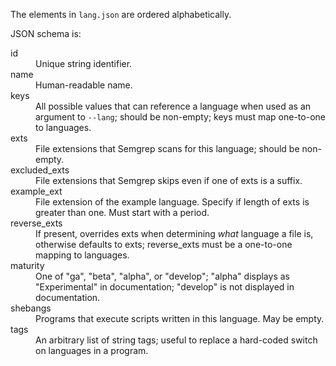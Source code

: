 The elements in `lang.json` are ordered alphabetically.

JSON schema is:

<dl>
  <dt>id</dt><dd>Unique string identifier.</dd>
  <dt>name</dt><dd>Human-readable name.</dd>
  <dt>keys</dt><dd>All possible values that can reference a language when used as
    an argument to <code>--lang</code>; should be non-empty;
    keys must map one-to-one to languages.</dd>
  <dt>exts</dt><dd>File extensions that Semgrep scans for this 
  language; should be non-empty.</dd>
  <dt>excluded_exts</dt><dd>File extensions that Semgrep skips even if one of exts is a
    suffix.</dd>
  <dt>example_ext</dt><dd>File extension of the example language. Specify if
    length of exts is greater than one. Must start with a period.</dd>
  <dt>reverse_exts</dt><dd>If present, overrides exts when determining <i>what</i> language a
    file is, otherwise defaults to exts; reverse_exts must be a one-to-one
    mapping to languages.</dd>
  <dt>maturity</dt><dd>One of "ga", "beta", "alpha", or "develop"; "alpha" displays as "Experimental"
    in documentation; "develop" is not displayed in documentation.</dd>
  <dt>shebangs</dt><dd>Programs that execute scripts written in this language. May be empty.</dd>
  <dt>tags</dt><dd>An arbitrary list of string tags; useful to replace
    a hard-coded switch on languages in a program.</dd>
</dl>
